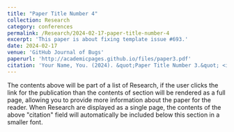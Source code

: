 ```yaml
---
title: "Paper Title Number 4"
collection: Research
category: conferences
permalink: /Research/2024-02-17-paper-title-number-4
excerpt: 'This paper is about fixing template issue #693.'
date: 2024-02-17
venue: 'GitHub Journal of Bugs'
paperurl: 'http://academicpages.github.io/files/paper3.pdf'
citation: 'Your Name, You. (2024). &quot;Paper Title Number 3.&quot; <i>GitHub Journal of Bugs</i>. 1(3).'
---
```


The contents above will be part of a list of Research, if the user clicks the link for the publication than the contents of section will be rendered as a full page, allowing you to provide more information about the paper for the reader. When Research are displayed as a single page, the contents of the above "citation" field will automatically be included below this section in a smaller font.
